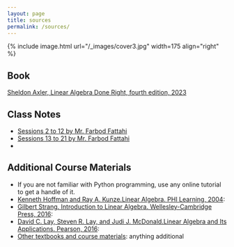 ```yaml
---
layout: page
title: sources
permalink: /sources/
---
```


{% include image.html url="/_images/cover3.jpg" width=175 align="right" %}

## Book

[Sheldon Axler, Linear Algebra Done Right, fourth edition, 2023](https://link.springer.com/content/pdf/10.1007/978-3-031-41026-0.pdf)

## Class Notes
* [Sessions 2 to 12 by Mr. Farbod Fattahi](https://github.com/SUT-CE-Courses/linearalgebra/blob/master/static_files/notebooks/%D8%AC%D8%B2%D9%88%D9%87-%DB%8C%20%D8%AC%D8%A8%D8%B1%D8%AE%D8%B7%DB%8C%20%D8%AC%D9%84%D8%B3%D8%A7%D8%AA%202%20%D8%AA%D8%A7%2012.pdf)
* [Sessions 13 to 21 by Mr. Farbod Fattahi](https://github.com/SUT-CE-Courses/linearalgebra/blob/master/static_files/notebooks/__%D8%AC%D8%B2%D9%88%D9%87%20%D8%AC%D8%A8%D8%B1%20%D8%AE%D8%B7%DB%8C%20-%20%D8%AC%D9%84%D8%B3%D9%87%2013%20%D8%AA%D8%A7%2021_.pdf)
* 
## Additional Course Materials

* If you are not familiar with Python programming, use any online tutorial to get a handle of it.
* [Kenneth Hoffman and Ray A. Kunze.Linear Algebra. PHI Learning, 2004](https://www.math.pku.edu.cn/teachers/anjp/textbook.pdf): 
* [Gilbert Strang. Introduction to Linear Algebra. Wellesley-Cambridge Press, 2016](): 
* [David C. Lay, Steven R. Lay, and Judi J. McDonald.Linear Algebra and Its Applications. Pearson, 2016](https://home.cs.colorado.edu/~alko5368/lecturesCSCI2820/mathbook.pdf): 
* [Other textbooks and course materials](): anything additional

